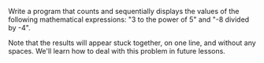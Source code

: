
Write a program that counts and sequentially displays the values of the following mathematical expressions: "3 to the power of 5" and "-8 divided by -4".

Note that the results will appear stuck together, on one line, and without any spaces. We'll learn how to deal with this problem in future lessons.
